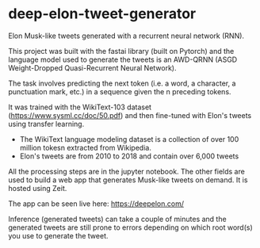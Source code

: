 # deep-elon-tweet-generator
Elon Musk-like tweets generated with a recurrent neural network (RNN).

This project was built with the fastai library (built on Pytorch) and the language model used to generate the tweets is an AWD-QRNN (ASGD Weight-Dropped Quasi-Recurrent Neural Network).

The task involves predicting the next token (i.e. a word, a character, a punctuation mark, etc.) in a sequence given the n preceding tokens.

It was trained with the WikiText-103 dataset (https://www.sysml.cc/doc/50.pdf) and then fine-tuned with Elon's tweets using transfer learning.

- The WikiText language modeling dataset is a collection of over 100 million tokesn extracted from Wikipedia.
- Elon's tweets are from 2010 to 2018 and contain over 6,000 tweets

All the processing steps are in the jupyter notebook. The other fields are used to build a web app that generates Musk-like tweets on demand. It is hosted using Zeit.

The app can be seen live here: https://deepelon.com/

Inference (generated tweets) can take a couple of minutes and the generated tweets are still prone to errors depending on which root word(s) you use to generate the tweet.

